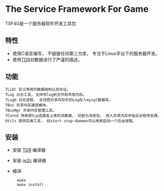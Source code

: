 The Service Framework For Game
==============================
TSF4G是一个服务器软件开发工具包

特性
----
- 使用C语言编写， 不链接任何第三方库， 专注于Linux平台下的服务器开发。
- 使用[TDR](http://github.com/randyliu/TDR)对数据进行了严谨的描述。
	

功能
----
	TLibC 定义常用的数据结构以及协议。
	TLog 日志工具, 支持写log到文件和共享内存。
	TLogD 日志进程， 支持把共享内存中的Log存入mysql数据库。
	TBus 共享内存通信模块。
	TBusMgr 共享内存管理工具。
	TConnd 用来把tcp连接发上来的流数据， 切割为消息包， 放入共享内存中给后台程序处理。
	Utils 提供实用工具， 如start-stop-daemon可以用来启动一个后台进程。
	
安装
----
- 安装 [TDR](http://github.com/randyliu/TDR) 编译器
- 安装 [re2c](http://www.re2c.org/) 编译器
- 编译

		make
		make install
